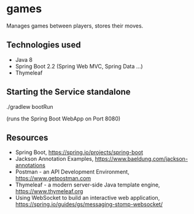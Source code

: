 # games
Manages games between players, stores their moves.

## Technologies used
* Java 8
* Spring Boot 2.2 (Spring Web MVC, Spring Data ...)
* Thymeleaf

## Starting the Service standalone

./gradlew bootRun

(runs the Spring Boot WebApp on Port 8080)

## Resources
* Spring Boot, https://spring.io/projects/spring-boot
* Jackson Annotation Examples, https://www.baeldung.com/jackson-annotations
* Postman - an API Development Environment, https://www.getpostman.com
* Thymeleaf - a modern server-side Java template engine, https://www.thymeleaf.org
* Using WebSocket to build an interactive web application, https://spring.io/guides/gs/messaging-stomp-websocket/
